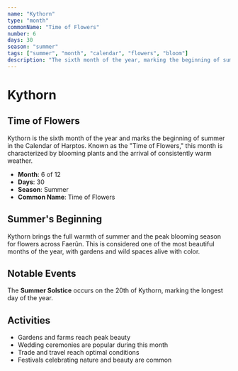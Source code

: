```yaml
---
name: "Kythorn"
type: "month"
commonName: "Time of Flowers"
number: 6
days: 30
season: "summer"
tags: ["summer", "month", "calendar", "flowers", "bloom"]
description: "The sixth month of the year, marking the beginning of summer with blooming flowers and warm weather."
---
```


# Kythorn

## Time of Flowers

Kythorn is the sixth month of the year and marks the beginning of summer in the Calendar of Harptos. Known as the "Time of Flowers," this month is characterized by blooming plants and the arrival of consistently warm weather.

- **Month**: 6 of 12
- **Days**: 30
- **Season**: Summer
- **Common Name**: Time of Flowers

## Summer's Beginning

Kythorn brings the full warmth of summer and the peak blooming season for flowers across Faerûn. This is considered one of the most beautiful months of the year, with gardens and wild spaces alive with color.

## Notable Events

The **Summer Solstice** occurs on the 20th of Kythorn, marking the longest day of the year.

## Activities

- Gardens and farms reach peak beauty
- Wedding ceremonies are popular during this month
- Trade and travel reach optimal conditions
- Festivals celebrating nature and beauty are common
